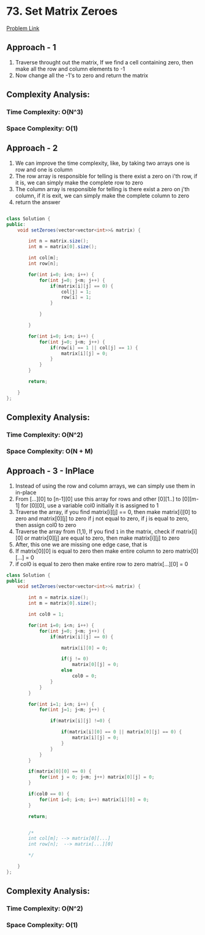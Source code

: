 # 73. Set Matrix Zeroes

[Problem Link](https://leetcode.com/problems/set-matrix-zeroes/)

## Approach - 1

1. Traverse throught out the matrix, If we find a cell containing zero, then make all the row and column elements to -1
2. Now change all the -1's to zero and return the matrix

## Complexity Analysis:

### Time Complexity: O(N^3)

### Space Complexity: O(1)

## Approach - 2

1. We can improve the time complexity, like, by taking two arrays one is row and one is column
2. The row array is responsible for telling is there exist a zero on i'th row, if it is, we can simply make the complete row to zero
3. The column array is responsible for telling is there exist a zero on j'th column, if it is exit, we can simply make the complete column to zero
4. return the answer

```Java

class Solution {
public:
    void setZeroes(vector<vector<int>>& matrix) {

        int n = matrix.size();
        int m = matrix[0].size();

        int col[m];
        int row[n];

        for(int i=0; i<n; i++) {
            for(int j=0; j<m; j++) {
                if(matrix[i][j] == 0) {
                    col[j] = 1;
                    row[i] = 1;
                }

            }

        }

        for(int i=0; i<n; i++) {
            for(int j=0; j<m; j++) {
                if(row[i] == 1 || col[j] == 1) {
                    matrix[i][j] = 0;
                }
            }
        }

        return;

    }
};

```

## Complexity Analysis:

### Time Complexity: O(N^2)

### Space Complexity: O(N + M)

## Approach - 3 - InPlace

1. Instead of using the row and column arrays, we can simply use them in in-place
2. From [...][0] to [n-1][0] use this array for rows and other [0][1..] to [0][m-1] for [0][0], use a variable col0 initially it is assigned to 1
3. Traverse the array, if you find matrix[i][j] == 0, then make matrix[i][0] to zero and matrix[0][j] to zero if j not equal to zero, if j is equal to zero, then assign col0 to zero
4. Traverse the array from (1,1), If you find `1` in the matrix, check if matrix[i][0] or matrix[0][j] are equal to zero, then make matrix[i][j] to zero
5. After, this one we are missing one edge case, that is
6. If matrix[0][0] is equal to zero then make entire column to zero matrix[0][...] = 0
7. if col0 is equal to zero then make entire row to zero matrix[...][0] = 0

```Java
class Solution {
public:
    void setZeroes(vector<vector<int>>& matrix) {

        int n = matrix.size();
        int m = matrix[0].size();

        int col0 = 1;

        for(int i=0; i<n; i++) {
            for(int j=0; j<m; j++) {
                if(matrix[i][j] == 0) {

                    matrix[i][0] = 0;

                    if(j != 0)
                        matrix[0][j] = 0;
                    else
                        col0 = 0;
                }
            }
        }

        for(int i=1; i<n; i++) {
            for(int j=1; j<m; j++) {

                if(matrix[i][j] !=0) {

                    if(matrix[i][0] == 0 || matrix[0][j] == 0) {
                        matrix[i][j] = 0;
                    }
                }
            }
        }

        if(matrix[0][0] == 0) {
            for(int j = 0; j<m; j++) matrix[0][j] = 0;
        }

        if(col0 == 0) {
            for(int i=0; i<n; i++) matrix[i][0] = 0;
        }

        return;


        /*
        int col[m]; --> matrix[0][...]
        int row[n];  --> matrix[...][0]

        */

    }
};

```

## Complexity Analysis:

### Time Complexity: O(N^2)

### Space Complexity: O(1)
